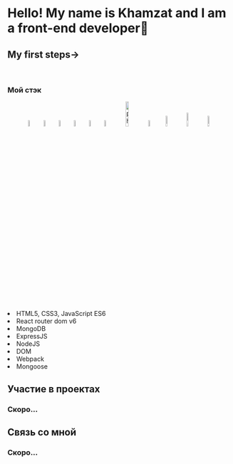 <h1 aligt>Hello! My name is Khamzat and I am a front-end developer🌱</h1>
  
  <h2>My first steps→</h2>
  <br />


<h3>Мой стэк</h3>
<div align=center>

  <img width=6% src="https://cdn1.iconfinder.com/data/icons/akar-vol-1/24/nextjs-fill-256.png"/>

<img width=6% src="https://cdn0.iconfinder.com/data/icons/logos-brands-in-colors/128/react-256.png" alt="photoReact" />

  <img width=6%  src="https://cdn4.iconfinder.com/data/icons/logos-brands-5/24/redux-256.png" alt="photoReact" />

 <img width=6% src="https://cdn3.iconfinder.com/data/icons/picons-social/57/10-html5-256.png" alt="photoReact" />
 <img width=6% src="https://cdn0.iconfinder.com/data/icons/logos-21/40/CSS3-256.png" alt="photoReact" />
  <img  width=6% src="https://cdn2.iconfinder.com/data/icons/designer-skills/128/code-programming-javascript-software-develop-command-language-256.png" alt="photoJs" />
          <img width=12% src="https://www.codesmith.io/hs-fs/hubfs/Blog%20Images/Blog%20Photos/react-router-logo.png?width=600&name=react-router-logo.png" alt="photoJs" />
 <img width=6% src="https://cdn4.iconfinder.com/data/icons/logos-3/512/mongodb-2-256.png" alt="photoJs" />

  <img  width=8% src="https://the-guild.dev/blog-assets/nodejs-esm/nodejs_logo.png" alt="photoJs" />
              <img  width=9% src="https://www.vectorlogo.zone/logos/expressjs/expressjs-ar21.svg" alt="photoJs" />
              <img width=8% src="https://camo.githubusercontent.com/7c669e872b214571ae0b5097e8d3db369225a806dc2ce9a436cde3497164310c/687474703a2f2f6d6f6e676f64622d746f6f6c732e636f6d2f696d672f6d6f6e676f6f73652e706e67" alt="photoJs" />
</div>

  <li>HTML5, CSS3, JavaScript ES6</li>
  <li>React router dom v6</li>
  <li>MongoDB</li>
  <li>ExpressJS</li>
  <li>NodeJS</li>
  <li>DOM</li>
  <li>Webpack</li>
  <li>Mongoose</li>
</ul>

<h2>Участие в проектах</h2>
</hr>
<h3>Скоро...</h3>

<h2>Связь со мной</h2>
<h3>Скоро...</h3>
